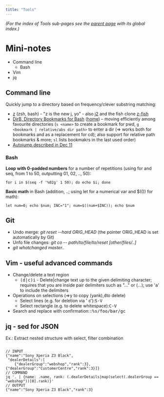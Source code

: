 ```yaml
---
title: "Tools"
---
```

_(For the index of Tools sub-pages see the [parent page](/wiki/) with its global index.)_

# Mini-notes

* Command line
  - Bash
* Vim
* jq

## Command line

Quickly jump to a directory based on frequency/clever substring matching:

* [z](https://github.com/rupa/z) (zsh, bash) - "z is the new j, yo" - also [j2](https://github.com/rupa/j2) and the fish clone [z-fish](https://github.com/sjl/z-fish)
* [DirB, Directory Bookmarks for Bash](http://www.linuxjournal.com/article/10585?page=0,0) ([home](http://www.dirb.info/)) – moving efficiently among favourite directories (`s <name>` to create a bookmark for pwd, `g <bookmark | relative/abs dir path>` to enter a dir (=> works both for bookmarks and as a replacement for cd); also support for relative path bookmarks & more; `sl` lists bookmakrs in the last used order)
* [Autojump](http://jakemccrary.com/blog/2011/07/25/utilities-i-like-autojump/),[described in Dec 11](/2011/12/31/most-interesting-links-of-december-2/)

### Bash

**Loop with 0-padded numbers** for a number of repetitions (using for and seq, from 1 to 50, outputting 01, 02, .., 50):

```
for i in $(seq -f '%02g' 1 50); do echo $i; done
```

**Basic math** in Bash (addition, ..; using let for a numerical var and $((<expression>)) for math):

```
let num=0; echo $num; INC="1"; num=$((num+$INC)); echo $num
```

## Git

* Undo merge: _git reset --hard ORIG_HEAD_ (the pointer ORIG_HEAD is set automatically by Git)
* Unfo file changes: _git co -- path/to/file/to/reset [other/files/..]_
* _git whatchanged master.._

## Vim - useful advanced commands

* Change/delete a text region
  - <kbd>(d|c)i<delim></kbd> - Delete|change text up to the given delimiting character; requires that you are inside pair delimiters such as "..." or (...); use '<kbd>a</kbd>' to include the delimiters
* Operations on selections (=><kbd>y</kbd> to copy (yank),<kbd>d</kbd>to delete)
  - Select lines (e.g. for deletion via ' `d`'):<kbd>S-V</kbd>
  - Select rectangle (e.g. to delete whitespace):<kbd>C-V</kbd>
* Search and replace with confirmation:<kbd>:%s/foo/bar/gc</kbd>

## jq - sed for JSON

Ex.: Extract nested structure with select, filter combination

```

// INPUT
{"name":"Sony Xperia Z3 Black",
 "dealerDetails":[
    {"dealerGroup":"webshop","rank":3},{"dealerGroup":"CustomerCentre","rank":3}]}
// COMMAND
jq '. | {name: .name, rank: (.dealerDetails|map(select(.dealerGroup == "webshop"))[0].rank)}'
// OUTPUT
{"name":"Sony Xperia Z3 Black","rank":3}
```
